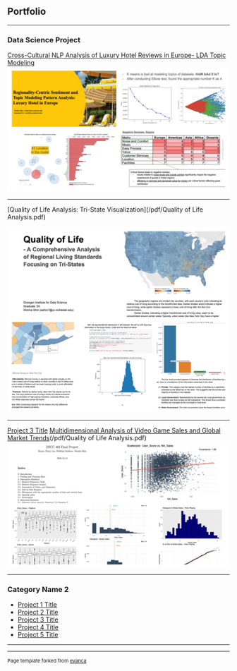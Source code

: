 ## Portfolio

---

### Data Science Project

[Cross-Cultural NLP Analysis of Luxury Hotel Reviews in Europe- LDA Topic Modeling](/sample_page)
<img src="images/HRA.JPG?raw=true"/>

---
[Quality of Life Analysis: Tri-State Visualization](/pdf/Quality of Life Analysis.pdf)

<img src="images/QOL.JPG?raw=true"/>

---
[Project 3 Title](/pdf/Stats_Project_Final.pdf)
[Multidimensional Analysis of Video Game Sales and Global Market Trends](http://example.com/)(/pdf/Quality of Life Analysis.pdf)
<img src="images/stat.JPG?raw=true"/>

---

### Category Name 2

- [Project 1 Title](http://example.com/)
- [Project 2 Title](http://example.com/)
- [Project 3 Title](http://example.com/)
- [Project 4 Title](http://example.com/)
- [Project 5 Title](http://example.com/)

---

<!-- [Project 3 Title](http://example.com/)
<img src="images/stat.JPG?raw=true"/> -->


---
<p style="font-size:11px">Page template forked from <a href="https://github.com/evanca/quick-portfolio">evanca</a></p>
<!-- Remove above link if you don't want to attibute -->
